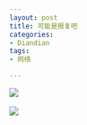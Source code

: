 ```yaml
---
layout: post
title: 可能是报复吧
categories:
- Diandian
tags:
- 网络

---
```

<img src="http://m2.img.srcdd.com/farm5/d/2012/0627/10/F05201B7450414744D0D8767AF79085B_B500_900_500_312.PNG" />
<br />
<br />
<img src="http://m2.img.srcdd.com/farm4/d/2012/0627/10/CA5F9CFBC1E24EB7FE24BF456554584E_B500_900_500_312.PNG" />
<br />